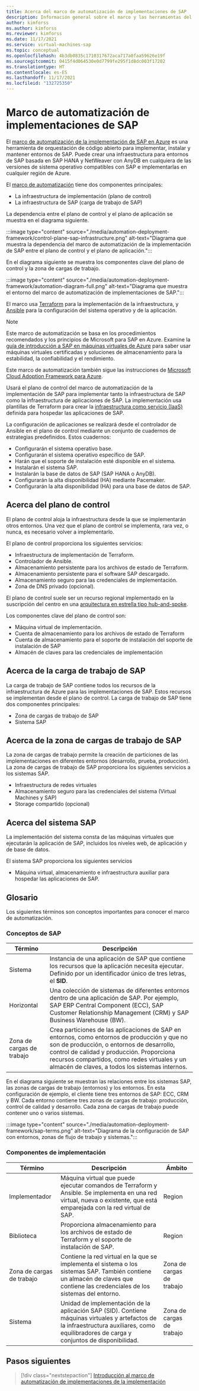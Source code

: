 ```yaml
---
title: Acerca del marco de automatización de implementaciones de SAP
description: Información general sobre el marco y las herramientas del marco de automatización de la implementación de SAP en Azure.
author: kimforss
ms.author: kimforss
ms.reviewer: kimforss
ms.date: 11/17/2021
ms.service: virtual-machines-sap
ms.topic: conceptual
ms.openlocfilehash: 4b3db0835c1710317672aca717a0faa59626e19f
ms.sourcegitcommit: 0415f4d064530e0d7799fe295f1d8dc003f17202
ms.translationtype: HT
ms.contentlocale: es-ES
ms.lasthandoff: 11/17/2021
ms.locfileid: "132725350"
---
```

# <a name="sap-deployment-automation-framework-on-azure"></a>Marco de automatización de implementaciones de SAP

El [marco de automatización de la implementación de SAP en Azure](https://github.com/Azure/sap-hana) es una herramienta de orquestación de código abierto para implementar, instalar y mantener entornos de SAP. Puede crear una infraestructura para entornos de SAP basada en SAP HANA y NetWeaver con AnyDB en cualquiera de las versiones de sistema operativo compatibles con SAP e implementarlas en cualquier región de Azure.

El [marco de automatización](https://github.com/Azure/sap-hana) tiene dos componentes principales:
-   La infraestructura de implementación (plano de control) 
-   La infraestructura de SAP (carga de trabajo de SAP)

La dependencia entre el plano de control y el plano de aplicación se muestra en el diagrama siguiente.

:::image type="content" source="./media/automation-deployment-framework/control-plane-sap-infrastructure.png" alt-text="Diagrama que muestra la dependencia del marco de automatización de la implementación de SAP entre el plano de control y el plano de aplicación.":::

En el diagrama siguiente se muestra los componentes clave del plano de control y la zona de cargas de trabajo.

:::image type="content" source="./media/automation-deployment-framework/automation-diagram-full.png" alt-text="Diagrama que muestra el entorno del marco de automatización de implementaciones de SAP.":::

El marco usa [Terraform](https://www.terraform.io/) para la implementación de la infraestructura, y [Ansible](https://www.ansible.com/) para la configuración del sistema operativo y de la aplicación.

> [!NOTE]
> Este marco de automatización se basa en los procedimientos recomendados y los principios de Microsoft para SAP en Azure. Examine la [guía de introducción a SAP en máquinas virtuales de Azure](get-started.md) para saber usar máquinas virtuales certificadas y soluciones de almacenamiento para la estabilidad, la confiabilidad y el rendimiento.
> 
> Este marco de automatización también sigue las instrucciones de [Microsoft Cloud Adoption Framework para Azure](/azure/cloud-adoption-framework/).

Usará el plano de control del marco de automatización de la implementación de SAP para implementar tanto la infraestructura de SAP como la infraestructura de aplicaciones de SAP. La implementación usa plantillas de Terraform para crear la [infraestructura como servicio (IaaS)](https://azure.microsoft.com/overview/what-is-iaas) definida para hospedar las aplicaciones de SAP.

La configuración de aplicaciones se realizará desde el controlador de Ansible en el plano de control mediante un conjunto de cuadernos de estrategias predefinidos. Estos cuadernos:

- Configurarán el sistema operativo base.
- Configurarán el sistema operativo específico de SAP.
- Harán que el soporte de instalación esté disponible en el sistema.
- Instalarán el sistema SAP.
- Instalarán la base de datos de SAP (SAP HANA o AnyDB).
- Configurarán la alta disponibilidad (HA) mediante Pacemaker.
- Configurarán la alta disponibilidad (HA) para una base de datos de SAP.


## <a name="about-the-control-plane"></a>Acerca del plano de control

El plano de control aloja la infraestructura desde la que se implementarán otros entornos. Una vez que el plano de control se implementa, rara vez, o nunca, es necesario volver a implementarlo.

El plano de control proporciona los siguientes servicios:
-   Infraestructura de implementación de Terraform.
-   Controlador de Ansible.
-   Almacenamiento persistente para los archivos de estado de Terraform.
-   Almacenamiento persistente para el software SAP descargado.
-   Almacenamiento seguro para las credenciales de implementación.
-   Zona de DNS privado (opcional).

El plano de control suele ser un recurso regional implementado en la suscripción del centro en una [arquitectura en estrella tipo hub-and-spoke](/azure/architecture/reference-architectures/hybrid-networking/hub-spoke). 

Los componentes clave del plano de control son:
- Máquina virtual de implementación. 
- Cuenta de almacenamiento para los archivos de estado de Terraform
- Cuenta de almacenamiento para el soporte de instalación del soporte de instalación de SAP
- Almacén de claves para las credenciales de implementación


## <a name="about-the-sap-workload"></a>Acerca de la carga de trabajo de SAP

La carga de trabajo de SAP contiene todos los recursos de la infraestructura de Azure para las implementaciones de SAP. Estos recursos se implementan desde el plano de control. La carga de trabajo de SAP tiene dos componentes principales:
-   Zona de cargas de trabajo de SAP
-   Sistema SAP

## <a name="about-the-sap-workload-zone"></a>Acerca de la zona de cargas de trabajo de SAP

La zona de cargas de trabajo permite la creación de particiones de las implementaciones en diferentes entornos (desarrollo, prueba, producción). La zona de cargas de trabajo de SAP proporciona los siguientes servicios a los sistemas SAP.
-   Infraestructura de redes virtuales
-   Almacenamiento seguro para las credenciales del sistema (Virtual Machines y SAP)
-   Storage compartido (opcional)


## <a name="about-the-sap-system"></a>Acerca del sistema SAP

La implementación del sistema consta de las máquinas virtuales que ejecutarán la aplicación de SAP, incluidos los niveles web, de aplicación y de base de datos.

El sistema SAP proporciona los siguientes servicios
-   Máquina virtual, almacenamiento e infraestructura auxiliar para hospedar las aplicaciones de SAP.

## <a name="glossary"></a>Glosario

Los siguientes términos son conceptos importantes para conocer el marco de automatización.

### <a name="sap-concepts"></a>Conceptos de SAP

| Término | Descripción |
| ---- | ----------- |
| Sistema | Instancia de una aplicación de SAP que contiene los recursos que la aplicación necesita ejecutar. Definido por un identificador único de tres letras, el **SID**.
| Horizontal | Una colección de sistemas de diferentes entornos dentro de una aplicación de SAP. Por ejemplo, SAP ERP Central Component (ECC), SAP Customer Relationship Management (CRM) y SAP Business Warehouse (BW). |
| Zona de cargas de trabajo | Crea particiones de las aplicaciones de SAP en entornos, como entornos de producción y que no son de producción, o entornos de desarrollo, control de calidad y producción. Proporciona recursos compartidos, como redes virtuales y un almacén de claves, a todos los sistemas internos. |

En el diagrama siguiente se muestran las relaciones entre los sistemas SAP, las zonas de cargas de trabajo (entornos) y los entornos. En esta configuración de ejemplo, el cliente tiene tres entornos de SAP: ECC, CRM y BW. Cada entorno contiene tres zonas de cargas de trabajo: producción, control de calidad y desarrollo. Cada zona de cargas de trabajo puede contener uno o varios sistemas.

:::image type="content" source="./media/automation-deployment-framework/sap-terms.png" alt-text="Diagrama de la configuración de SAP con entornos, zonas de flujo de trabajo y sistemas.":::

### <a name="deployment-components"></a>Componentes de implementación

| Término | Descripción | Ámbito |
| ---- | ----------- | ----- |
| Implementador | Máquina virtual que puede ejecutar comandos de Terraform y Ansible. Se implementa en una red virtual, nueva o existente, que está emparejada con la red virtual de SAP. | Region |
| Biblioteca | Proporciona almacenamiento para los archivos de estado de Terraform y el soporte de instalación de SAP. | Region |
| Zona de cargas de trabajo | Contiene la red virtual en la que se implementa el sistema o los sistemas SAP. También contiene un almacén de claves que contiene las credenciales de los sistemas del entorno. | Zona de cargas de trabajo |
| Sistema | Unidad de implementación de la aplicación SAP (SID). Contiene máquinas virtuales y artefactos de la infraestructura auxiliares, como equilibradores de carga y conjuntos de disponibilidad. | Zona de cargas de trabajo |


## <a name="next-steps"></a>Pasos siguientes

> [!div class="nextstepaction"]
> [Introducción al marco de automatización de implementaciones de la implementación](automation-get-started.md)
